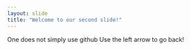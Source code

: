 ```yaml
---
layout: slide
title: "Welcome to our second slide!"
---
```

One does not simply use github
Use the left arrow to go back!
